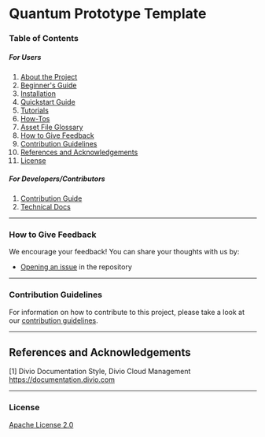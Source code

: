 <!-- ASSET TEMPLATE -->
# Quantum Prototype Template


<!-- TABLE OF CONTENTS -->
### Table of Contents
##### For Users
1.  [About the Project](docs/project_overview.md)
2.  [Beginner's Guide](docs/beginners_guide.md)
3.  [Installation](docs/installation_guide.md)
4.  [Quickstart Guide](docs/quickstart_guide.md)
5.  [Tutorials](docs/tutorials/example_tutorial.ipynb)
6.  [How-Tos](docs/how_tos/example_how_to.ipynb)
7.  [Asset File Glossary](docs/file-map-and-description.md)
8.  [How to Give Feedback](#how-to-give-feedback)
9.  [Contribution Guidelines](#contribution-guidelines)
10. [References and Acknowledgements](#references-and-acknowledgements)
11. [License](#license)

##### For Developers/Contributors
1. [Contribution Guide](CONTRIBUTING.md)
2. [Technical Docs](docs/technical_docs.md)


----------------------------------------------------------------------------------------------------

<!-- HOW TO GIVE FEEDBACK -->
### How to Give Feedback

We encourage your feedback! You can share your thoughts with us by:
- [Opening an issue](https://github.com/IBM-Quantum-Prototypes/prototype-template/issues) in the repository


----------------------------------------------------------------------------------------------------

<!-- CONTRIBUTION GUIDELINES -->
### Contribution Guidelines

For information on how to contribute to this project, please take a look at our [contribution guidelines](CONTRIBUTING.md).


----------------------------------------------------------------------------------------------------

<!-- REFERENCES AND ACKNOWLEDGEMENTS -->
## References and Acknowledgements
[1] Divio Documentation Style, Divio Cloud Management
    https://documentation.divio.com


----------------------------------------------------------------------------------------------------

<!-- LICENSE -->
### License
[Apache License 2.0](LICENSE.txt)
